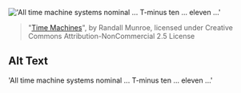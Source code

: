 !['All time machine systems nominal ... T-minus ten ... eleven ...'](https://imgs.xkcd.com/comics/time_machines.png)
> "[Time Machines](https://xkcd.com/1203/)", by Randall Munroe, licensed under Creative Commons Attribution-NonCommercial 2.5 License

## Alt Text
'All time machine systems nominal ... T-minus ten ... eleven ...'

